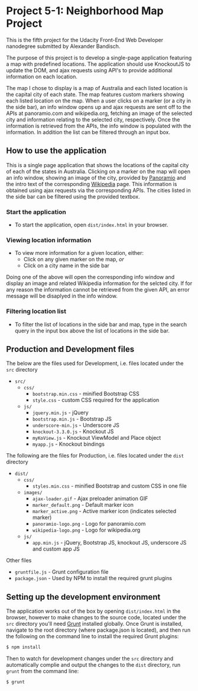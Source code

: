 # Project 5-1: Neighborhood Map Project

This is the fifth project for the Udacity Front-End Web Developer nanodegree submitted by Alexander Bandisch.

The purpose of this project is to develop a single-page application featuring a map with predefined locations. The application should use KnockoutJS to update the DOM, and ajax requests using API's to provide additional information on each location.
    
The map I chose to display is a map of Australia and each listed location is the capital city of each state. The map features custom markers showing each listed location on the map. When a user clicks on a marker (or a city in the side bar), an info window opens up and ajax requests are sent off to the APIs at panoramio.com and wikipedia.org, fetching an image of the selected city and information relating to the selected city, respectively. Once the information is retrieved from the APIs, the info window is populated with the information. In addition the list can be filtered through an input box.

## How to use the application

This is a single page application that shows the locations of the capital city of each of the states in Australia. Clicking on a marker on the map will open an info window, showing an image of the city, provided by [Panoramio](http://www.panoramio.com/) and the intro text of the corresponding [Wikipedia](https://en.wikipedia.org/wiki/Main_Page) page. This information is obtained using ajax requests via the corresponding APIs. The cities listed in the side bar can be filtered using the provided textbox.

### Start the application

* To start the application, open `dist/index.html` in your browser.

### Viewing location information

* To view more information for a given location, either: 
  * Click on any given marker on the map, _or_
  * Click on a city name in the side bar

Doing one of the above will open the corresponding info window and display an image and related Wikipedia information for the selcted city. If for any reason the information cannot be retrieved from the given API, an error message will be disaplyed in the info window.

### Filtering location list

* To filter the list of locations in the side bar and map, type in the search query in the input box above the list of locations in the side bar. 

## Production and Development files

The below are the files used for Development, i.e. files located under the `src` directory
* `src/`
  * `css/`
    * `bootstrap.min.css` - minified Bootstrap CSS
    * `style.css` - custom CSS required for the application
  * `js/`
    * `jquery.min.js` - jQuery
    * `bootstrap.min.js` - Bootstrap JS
    * `underscore-min.js` - Underscore JS
    * `knockout-3.3.0.js` - Knockout JS
    * `myKoView.js` - Knockout ViewModel and Place object
    * `myapp.js` - Knockout bindings

The following are the files for Production, i.e. files located under the `dist` directory
* `dist/`
  * `css/`
    * `styles.min.css` - minified Bootstrap and custom CSS in one file
  * `images/` 
    * `ajax-loader.gif` - Ajax preloader animation GIF
    * `marker_default.png` - Default marker icon
    * `marker_active.png` - Active marker icon (indicates selected marker)
    * `panoramio-logo.png` - Logo for panoramio.com
    * `wikipedia-logo.png` - Logo for wikipedia.org
  * `js/`
    * `app.min.js` - jQuery, Bootstrap JS, knockout JS, underscore JS and custom app JS

Other files
* `gruntfile.js` - Grunt configuration file
* `package.json` - Used by NPM to install the required grunt plugins

## Setting up the development environment

The application works out of the box by opening `dist/index.html` in the browser, however to make changes to the source code, located under the `src` directory you'll need [Grunt](http://gruntjs.com/getting-started) installed globally. Once Grunt is installed, navigate to the root directory (where package.json is located), and then run the following on the command line to install the required Grunt plugins:
```sh
$ npm install
```
Then to watch for development changes under the `src` directory and automatically complie and output the changes to the `dist` directory, run `grunt` from the command line:
```sh
$ grunt
```



